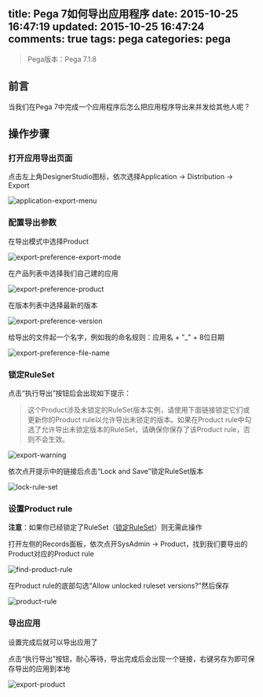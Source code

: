 title:  Pega 7如何导出应用程序
date: 2015-10-25 16:47:19
updated: 2015-10-25 16:47:24
comments: true
tags: pega
categories: pega
---

> Pega版本：Pega 7.1.8

## 前言

当我们在Pega 7中完成一个应用程序后怎么把应用程序导出来并发给其他人呢？

## 操作步骤

### 打开应用导出页面

点击左上角DesignerStudio图标，依次选择Application -> Distribution -> Export

![application-export-menu](application-export-menu.png)

### 配置导出参数

在导出模式中选择Product

![export-preference-export-mode](export-preference-export-mode.png)

在产品列表中选择我们自己建的应用

![export-preference-product](export-preference-product.png)

在版本列表中选择最新的版本

![export-preference-version](export-preference-version.png)

给导出的文件起一个名字，例如我的命名规则：应用名 + "_" + 8位日期

![export-preference-file-name](export-preference-file-name.png)

### 锁定RuleSet

点击“执行导出”按钮后会出现如下提示：
> 这个Product涉及未锁定的RuleSet版本实例，请使用下面链接锁定它们或更新你的Product rule以允许导出未锁定的版本。如果在Product rule中勾选了允许导出未锁定版本的RuleSet，请确保你保存了该Product rule，否则不会生效。

![export-warning](export-warning.png)

依次点开提示中的链接后点击“Lock and Save”锁定RuleSet版本

![lock-rule-set](lock-rule-set.png)

### 设置Product rule

**注意**：如果你已经锁定了RuleSet（[锁定RuleSet](#锁定RuleSet)）则无需此操作

打开左侧的Records面板，依次点开SysAdmin -> Product，找到我们要导出的Product对应的Product rule

![find-product-rule](find-product-rule.png)

在Product rule的底部勾选“Allow unlocked ruleset versions?”然后保存

![product-rule](product-rule.png)

### 导出应用

设置完成后就可以导出应用了

点击“执行导出”按钮，耐心等待，导出完成后会出现一个链接，右键另存为即可保存导出的应用到本地

![export-product](export-product.png)

